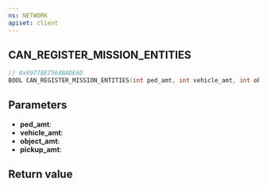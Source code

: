 ```yaml
---
ns: NETWORK
apiset: client
---
```

## CAN_REGISTER_MISSION_ENTITIES

```c
// 0x69778E7564BADE6D
BOOL CAN_REGISTER_MISSION_ENTITIES(int ped_amt, int vehicle_amt, int object_amt, int pickup_amt);
```


## Parameters
* **ped_amt**:
* **vehicle_amt**:
* **object_amt**:
* **pickup_amt**:

## Return value